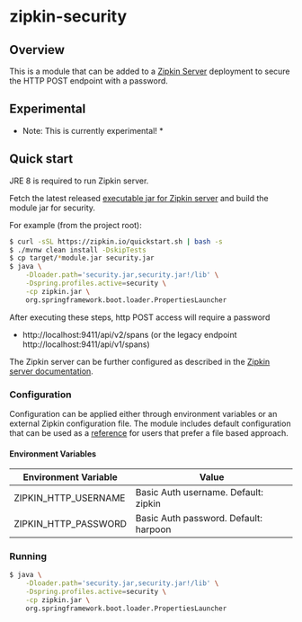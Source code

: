 # zipkin-security

## Overview

This is a module that can be added to a [Zipkin Server](https://github.com/openzipkin/zipkin/tree/master/zipkin-server)
deployment to secure the HTTP POST endpoint with a password.

## Experimental
* Note: This is currently experimental! *

## Quick start

JRE 8 is required to run Zipkin server.

Fetch the latest released
[executable jar for Zipkin server](https://search.maven.org/remote_content?g=io.zipkin.java&a=zipkin-server&v=LATEST&c=exec)
and build the module jar for security.

For example (from the project root):

```bash
$ curl -sSL https://zipkin.io/quickstart.sh | bash -s
$ ./mvnw clean install -DskipTests
$ cp target/*module.jar security.jar
$ java \
    -Dloader.path='security.jar,security.jar!/lib' \
    -Dspring.profiles.active=security \
    -cp zipkin.jar \
    org.springframework.boot.loader.PropertiesLauncher
```

After executing these steps, http POST access will require a password
 * http://localhost:9411/api/v2/spans (or the legacy endpoint http://localhost:9411/api/v1/spans)

The Zipkin server can be further configured as described in the
[Zipkin server documentation](https://github.com/openzipkin/zipkin/blob/master/zipkin-server/README.md).

### Configuration

Configuration can be applied either through environment variables or an external Zipkin
configuration file. The module includes default configuration that can be used as a 
[reference](https://github.com/adriancole/zipkin-security/tree/master/src/main/resources/zipkin-server-security.yml)
for users that prefer a file based approach.

#### Environment Variables

|Environment Variable | Value                                 |
|---------------------|---------------------------------------|
|ZIPKIN_HTTP_USERNAME | Basic Auth username. Default: zipkin  |
|ZIPKIN_HTTP_PASSWORD | Basic Auth password. Default: harpoon |

### Running

```bash
$ java \
    -Dloader.path='security.jar,security.jar!/lib' \
    -Dspring.profiles.active=security \
    -cp zipkin.jar \
    org.springframework.boot.loader.PropertiesLauncher
```
